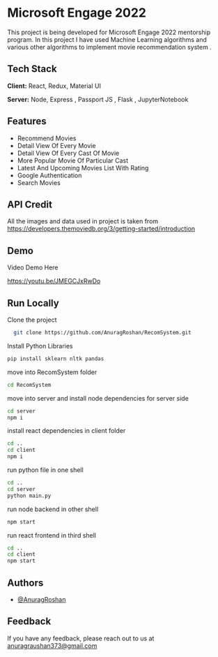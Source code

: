 
# Microsoft Engage 2022

This project is being developed for Microsoft Engage 2022 mentorship program. In this project I have used Machine Learning algorithms and various other algorithms to implement movie recommendation system .


## Tech Stack

**Client:** React, Redux, Material UI

**Server:** Node, Express , Passport JS , Flask , JupyterNotebook


## Features

- Recommend Movies
- Detail View Of Every Movie
- Detail View Of Every Cast Of Movie
- More Popular Movie Of Particular Cast
- Latest And Upcoming Movies List With Rating
- Google Authentication
- Search Movies 


## API Credit
All the images and data used in project is taken from 
https://developers.themoviedb.org/3/getting-started/introduction
## Demo

Video Demo Here

https://youtu.be/JMEGCJxRwDo
## Run Locally

Clone the project

```bash
  git clone https://github.com/AnuragRoshan/RecomSystem.git
```

Install Python Libraries

```bash
pip install sklearn nltk pandas
```

move into RecomSystem folder

```bash
cd RecomSystem
```

move into server and install node dependencies for server side
```bash
cd server
npm i
```

install react dependencies in client folder

```bash
cd ..
cd client
npm i
```
run python file in one shell
```bash
cd ..
cd server
python main.py
```
run node backend in other shell
```bash
npm start
```
run react frontend in third shell
 ```bash
cd ..
cd client
npm start
```
## Authors

- [@AnuragRoshan](https://github.com/AnuragRoshan)


## Feedback

If you have any feedback, please reach out to us at anuragraushan373@gmail.com

